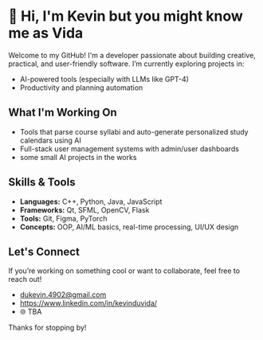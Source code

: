 # 👋 Hi, I'm Kevin but you might know me as Vida

Welcome to my GitHub! I'm a developer passionate about building creative, practical, and user-friendly software. I’m currently exploring projects in:

- AI-powered tools (especially with LLMs like GPT-4)   
- Productivity and planning automation  

## What I'm Working On
- Tools that parse course syllabi and auto-generate personalized study calendars using AI
- Full-stack user management systems with admin/user dashboards
- some small AI projects in the works

## Skills & Tools
- **Languages:** C++, Python, Java, JavaScript  
- **Frameworks:** Qt, SFML, OpenCV, Flask  
- **Tools:** Git, Figma, PyTorch 
- **Concepts:** OOP, AI/ML basics, real-time processing, UI/UX design  

## Let's Connect
If you’re working on something cool or want to collaborate, feel free to reach out!

- dukevin.4902@gmail.com
- https://www.linkedin.com/in/kevinduvida/
- 🌐 TBA


Thanks for stopping by!
